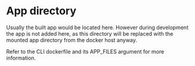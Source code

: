 # App directory

Usually the built app would be located here.
However during development the app is not added here, as this directory will
be replaced with the mounted app directory from the docker host anyway.

Refer to the CLI dockerfile and its APP_FILES argument for more information.

